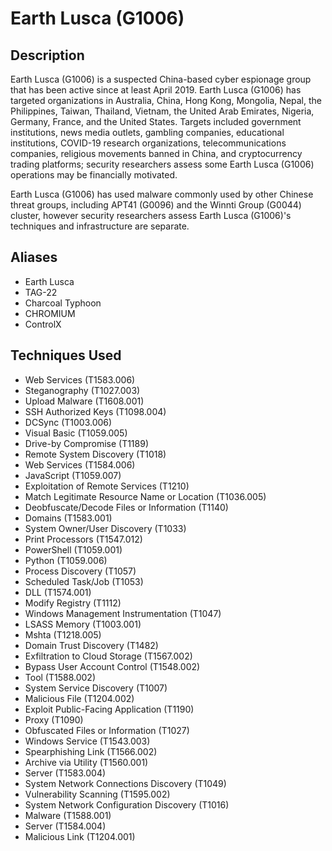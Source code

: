 # Earth Lusca (G1006)

## Description
Earth Lusca (G1006) is a suspected China-based cyber espionage group that has been active since at least April 2019. Earth Lusca (G1006) has targeted organizations in Australia, China, Hong Kong, Mongolia, Nepal, the Philippines, Taiwan, Thailand, Vietnam, the United Arab Emirates, Nigeria, Germany, France, and the United States. Targets included government institutions, news media outlets, gambling companies, educational institutions, COVID-19 research organizations, telecommunications companies, religious movements banned in China, and cryptocurrency trading platforms; security researchers assess some Earth Lusca (G1006) operations may be financially motivated.

Earth Lusca (G1006) has used malware commonly used by other Chinese threat groups, including APT41 (G0096) and the Winnti Group (G0044) cluster, however security researchers assess Earth Lusca (G1006)'s techniques and infrastructure are separate.

## Aliases
- Earth Lusca
- TAG-22
- Charcoal Typhoon
- CHROMIUM
- ControlX

## Techniques Used
- Web Services (T1583.006)
- Steganography (T1027.003)
- Upload Malware (T1608.001)
- SSH Authorized Keys (T1098.004)
- DCSync (T1003.006)
- Visual Basic (T1059.005)
- Drive-by Compromise (T1189)
- Remote System Discovery (T1018)
- Web Services (T1584.006)
- JavaScript (T1059.007)
- Exploitation of Remote Services (T1210)
- Match Legitimate Resource Name or Location (T1036.005)
- Deobfuscate/Decode Files or Information (T1140)
- Domains (T1583.001)
- System Owner/User Discovery (T1033)
- Print Processors (T1547.012)
- PowerShell (T1059.001)
- Python (T1059.006)
- Process Discovery (T1057)
- Scheduled Task/Job (T1053)
- DLL (T1574.001)
- Modify Registry (T1112)
- Windows Management Instrumentation (T1047)
- LSASS Memory (T1003.001)
- Mshta (T1218.005)
- Domain Trust Discovery (T1482)
- Exfiltration to Cloud Storage (T1567.002)
- Bypass User Account Control (T1548.002)
- Tool (T1588.002)
- System Service Discovery (T1007)
- Malicious File (T1204.002)
- Exploit Public-Facing Application (T1190)
- Proxy (T1090)
- Obfuscated Files or Information (T1027)
- Windows Service (T1543.003)
- Spearphishing Link (T1566.002)
- Archive via Utility (T1560.001)
- Server (T1583.004)
- System Network Connections Discovery (T1049)
- Vulnerability Scanning (T1595.002)
- System Network Configuration Discovery (T1016)
- Malware (T1588.001)
- Server (T1584.004)
- Malicious Link (T1204.001)
